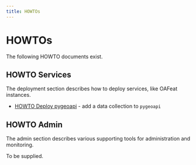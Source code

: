 ```yaml
---
title: HOWTOs
---
```


# HOWTOs

The following HOWTO documents exist.

## HOWTO Services

The deployment section describes how to deploy services, like OAFeat instances.

* [HOWTO Deploy pygeoapi](pygeoapi.md) - add a data collection to `pygeoapi`


## HOWTO Admin

The admin section describes various supporting tools for administration
and monitoring.

To be supplied.
